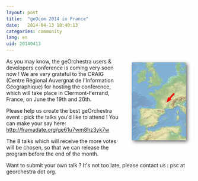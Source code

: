 ```yaml
---
layout: post
title:  "geOcom 2014 in France"
date:   2014-04-13 10:40:13
categories: community
lang: en
uid: 20140413
---
```


<p><img src="/public/geocom2014/gc2014-clermont.png" alt="geocom2014-here" style="float:right; margin: 0 0 1em 1em;" title="geocom2014-here, avr. 2014" />

<p>As you may know, the geOrchestra users &amp; developers conference is coming
very soon now ! We are very grateful to the CRAIG (Centre Régional Auvergnat de
l'Information Géographique) for hosting the conference, which will take place
in Clermont-Ferrand, France, on June the 19th and 20th.</p>

<!--more-->

<p>Please help us create the best geOrchestra event : pick the talks you'd like
to attend ! You can make your say here: <a href="http://framadate.org/ge61u7wm8hz3yk7w" hreflang="en">http://framadate.org/ge61u7wm8hz3yk7w</a></p>
<p>The 8 talks which will receive the more votes will be chosen, so that we can
release the program before the end of the month.</p>
<p>Want to submit your own talk ? It's not too late, please contact us : psc at
georchestra dot org.</p>
